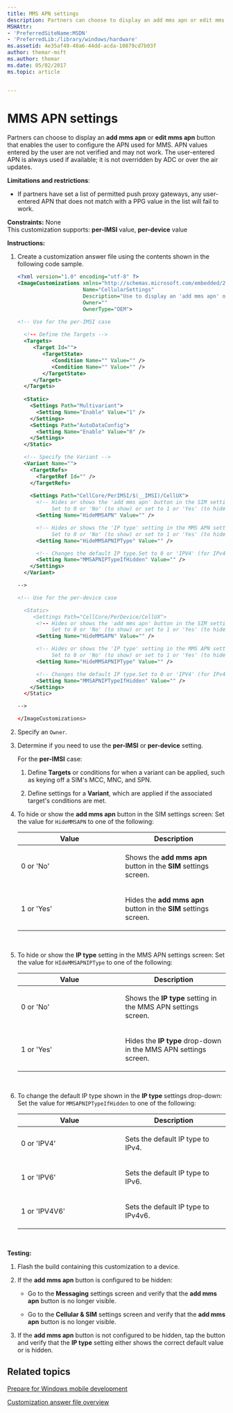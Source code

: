 ```yaml
---
title: MMS APN settings
description: Partners can choose to display an add mms apn or edit mms apn button that enables the user to configure the APN used for MMS.
MSHAttr:
- 'PreferredSiteName:MSDN'
- 'PreferredLib:/library/windows/hardware'
ms.assetid: 4e35af49-40a6-44dd-acda-10879cd7b03f
author: themar-msft
ms.author: themar
ms.date: 05/02/2017
ms.topic: article


---
```


# MMS APN settings


Partners can choose to display an **add mms apn** or **edit mms apn** button that enables the user to configure the APN used for MMS. APN values entered by the user are not verified and may not work. The user-entered APN is always used if available; it is not overridden by ADC or over the air updates.

**Limitations and restrictions**:

-   If partners have set a list of permitted push proxy gateways, any user-entered APN that does not match with a PPG value in the list will fail to work.

<a href="" id="constraints---none"></a>**Constraints:** None  
This customization supports: **per-IMSI** value, **per-device** value

<a href="" id="instructions-"></a>**Instructions:**  
1.  Create a customization answer file using the contents shown in the following code sample.

    ```XML
    <?xml version="1.0" encoding="utf-8" ?>  
    <ImageCustomizations xmlns="http://schemas.microsoft.com/embedded/2004/10/ImageUpdate"  
                         Name="CellularSettings"  
                         Description="Use to display an 'add mms apn' or 'edit mms apn' button to enable users to configure the APN used for MMS."  
                         Owner=""  
                         OwnerType="OEM"> 

    <!-- Use for the per-IMSI case 
      
      <!-- Define the Targets --> 
      <Targets>
         <Target Id="">
            <TargetState>
               <Condition Name="" Value="" />
               <Condition Name="" Value="" />
            </TargetState>
         </Target>
      </Targets>
      
      <Static>
        <Settings Path="Multivariant">
          <Setting Name="Enable" Value="1" />
        </Settings>
        <Settings Path="AutoDataConfig">
          <Setting Name="Enable" Value="0" />
        </Settings>
      </Static>

      <!-- Specify the Variant -->
      <Variant Name=""> 
        <TargetRefs>
          <TargetRef Id="" /> 
        </TargetRefs>
     
        <Settings Path="CellCore/PerIMSI/$(__IMSI)/CellUX">   
          <!-- Hides or shows the 'add mms apn' button in the SIM settings page.
               Set to 0 or 'No' (to show) or set to 1 or 'Yes' (to hide). -->
          <Setting Name="HideMMSAPN" Value="" />      

          <!-- Hides or shows the 'IP type' setting in the MMS APN settings screen.
               Set to 0 or 'No' (to show) or set to 1 or 'Yes' (to hide). -->
          <Setting Name="HideMMSAPNIPType" Value="" />  

          <!-- Changes the default IP type.Set to 0 or 'IPV4' (for IPv4), 1 or 'IPV6' (for IPv6), or 2 or 'IPV4V6' (for IPv4v6). -->
          <Setting Name="MMSAPNIPTypeIfHidden" Value="" />   
        </Settings>  
      </Variant>

    -->

    <!-- Use for the per-device case

      <Static>  
         <Settings Path="CellCore/PerDevice/CellUX">  
          <!-- Hides or shows the 'add mms apn' button in the SIM settings page.
               Set to 0 or 'No' (to show) or set to 1 or 'Yes' (to hide). -->
          <Setting Name="HideMMSAPN" Value="" />   

          <!-- Hides or shows the 'IP type' setting in the MMS APN settings screen.
               Set to 0 or 'No' (to show) or set to 1 or 'Yes' (to hide). -->
          <Setting Name="HideMMSAPNIPType" Value="" />   

          <!-- Changes the default IP type.Set to 0 or 'IPV4' (for IPv4), 1 or 'IPV6' (for IPv6), or 2 or 'IPV4V6' (for IPv4v6). -->
          <Setting Name="MMSAPNIPTypeIfHidden" Value="" />     
        </Settings>  
      </Static>

    -->

    </ImageCustomizations>
    ```

2.  Specify an `Owner`.

3.  Determine if you need to use the **per-IMSI** or **per-device** setting.

    For the **per-IMSI** case:

    1.  Define **Targets** or conditions for when a variant can be applied, such as keying off a SIM's MCC, MNC, and SPN.

    2.  Define settings for a **Variant**, which are applied if the associated target's conditions are met.

4.  To hide or show the **add mms apn** button in the SIM settings screen: Set the value for `HideMMSAPN` to one of the following:

    <table>
    <colgroup>
    <col width="50%" />
    <col width="50%" />
    </colgroup>
    <thead>
    <tr class="header">
    <th>Value</th>
    <th>Description</th>
    </tr>
    </thead>
    <tbody>
    <tr class="odd">
    <td><p>0 or 'No'</p></td>
    <td><p>Shows the <strong>add mms apn</strong> button in the <strong>SIM</strong> settings screen.</p></td>
    </tr>
    <tr class="even">
    <td><p>1 or 'Yes'</p></td>
    <td><p>Hides the <strong>add mms apn</strong> button in the <strong>SIM</strong> settings screen.</p></td>
    </tr>
    </tbody>
    </table>

     

5.  To hide or show the **IP type** setting in the MMS APN settings screen: Set the value for `HIdeMMSAPNIPType` to one of the following:

    <table>
    <colgroup>
    <col width="50%" />
    <col width="50%" />
    </colgroup>
    <thead>
    <tr class="header">
    <th>Value</th>
    <th>Description</th>
    </tr>
    </thead>
    <tbody>
    <tr class="odd">
    <td><p>0 or 'No'</p></td>
    <td><p>Shows the <strong>IP type</strong> setting in the MMS APN settings screen.</p></td>
    </tr>
    <tr class="even">
    <td><p>1 or 'Yes'</p></td>
    <td><p>Hides the <strong>IP type</strong> drop-down in the MMS APN settings screen.</p></td>
    </tr>
    </tbody>
    </table>

     

6.  To change the default IP type shown in the **IP type** settings drop-down: Set the value for `MMSAPNIPTypeIfHidden` to one of the following:

    <table>
    <colgroup>
    <col width="50%" />
    <col width="50%" />
    </colgroup>
    <thead>
    <tr class="header">
    <th>Value</th>
    <th>Description</th>
    </tr>
    </thead>
    <tbody>
    <tr class="odd">
    <td><p>0 or 'IPV4'</p></td>
    <td><p>Sets the default IP type to IPv4.</p></td>
    </tr>
    <tr class="even">
    <td><p>1 or 'IPV6'</p></td>
    <td><p>Sets the default IP type to IPv6.</p></td>
    </tr>
    <tr class="odd">
    <td><p>1 or 'IPV4V6'</p></td>
    <td><p>Sets the default IP type to IPv4v6.</p></td>
    </tr>
    </tbody>
    </table>

     

<a href="" id="testing-"></a>**Testing:**  
1.  Flash the build containing this customization to a device.

2.  If the **add mms apn** button is configured to be hidden:

    -   Go to the **Messaging** settings screen and verify that the **add mms apn** button is no longer visible.

    -   Go to the **Cellular & SIM** settings screen and verify that the **add mms apn** button is no longer visible.

3.  If the **add mms apn** button is not configured to be hidden, tap the button and verify that the **IP type** setting either shows the correct default value or is hidden.

## Related topics

[Prepare for Windows mobile development](https://docs.microsoft.com/en-us/windows-hardware/manufacture/mobile/preparing-for-windows-mobile-development)

[Customization answer file overview](https://docs.microsoft.com/en-us/windows-hardware/customize/mobile/mcsf/customization-answer-file)
